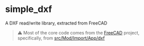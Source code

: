 # simple_dxf
 A DXF read/write library, extracted from FreeCAD

> :warning: Most of the core code comes from the [FreeCAD](https://github.com/FreeCAD/FreeCAD) project, specifically, from [src/Mod/Import/App/dxf](https://github.com/FreeCAD/FreeCAD/tree/620aaac90d259923d65324d68c3ceea9cd882970/src/Mod/Import/App/dxf)


